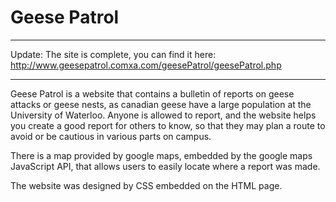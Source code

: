 # Geese Patrol
--------------

Update: The site is complete, you can find it here: http://www.geesepatrol.comxa.com/geesePatrol/geesePatrol.php

--------------

Geese Patrol is a website that contains a bulletin of reports on geese attacks or geese nests, as canadian geese have a large population at the University of Waterloo. Anyone is allowed to report, and the website helps you create a good report for others to know, so that they may plan a route to avoid or be cautious in various parts on campus.

There is a map provided by google maps, embedded by the google maps JavaScript API, that allows users to easily locate where a report was made.

The website was designed by CSS embedded on the HTML page.
